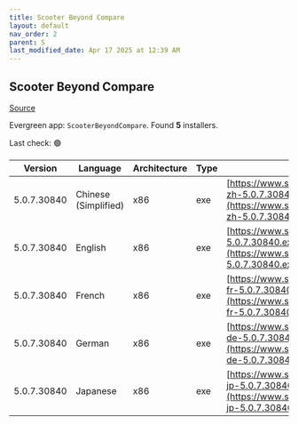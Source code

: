 ```yaml
---
title: Scooter Beyond Compare
layout: default
nav_order: 2
parent: S
last_modified_date: Apr 17 2025 at 12:39 AM
---
```


## Scooter Beyond Compare

[Source](https://scootersoftware.com/)

Evergreen app: `ScooterBeyondCompare`. Found **5** installers.

Last check: 🟢

| Version     | Language             | Architecture | Type | URI                                                                                                                        |
| ----------- | -------------------- | ------------ | ---- | -------------------------------------------------------------------------------------------------------------------------- |
| 5.0.7.30840 | Chinese (Simplified) | x86          | exe  | [https://www.scootersoftware.com/BCompare-zh-5.0.7.30840.exe](https://www.scootersoftware.com/BCompare-zh-5.0.7.30840.exe) |
| 5.0.7.30840 | English              | x86          | exe  | [https://www.scootersoftware.com/BCompare-5.0.7.30840.exe](https://www.scootersoftware.com/BCompare-5.0.7.30840.exe)       |
| 5.0.7.30840 | French               | x86          | exe  | [https://www.scootersoftware.com/BCompare-fr-5.0.7.30840.exe](https://www.scootersoftware.com/BCompare-fr-5.0.7.30840.exe) |
| 5.0.7.30840 | German               | x86          | exe  | [https://www.scootersoftware.com/BCompare-de-5.0.7.30840.exe](https://www.scootersoftware.com/BCompare-de-5.0.7.30840.exe) |
| 5.0.7.30840 | Japanese             | x86          | exe  | [https://www.scootersoftware.com/BCompare-jp-5.0.7.30840.exe](https://www.scootersoftware.com/BCompare-jp-5.0.7.30840.exe) |
